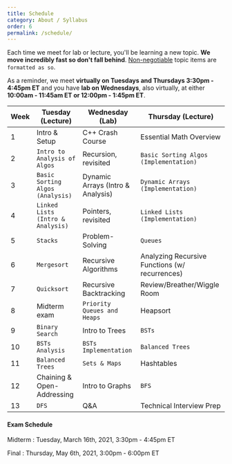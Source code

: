 ```yaml
---
title: Schedule
category: About / Syllabus
order: 6
permalink: /schedule/
---
```

Each time we meet for lab or lecture, you'll be learning a new topic. **We move incredibly fast so don't fall behind**. [Non-negotiable](/grading) topic items are `formatted as so`.

As a reminder, we meet **virtually on Tuesdays and Thursdays 3:30pm - 4:45pm ET** and you have **lab on Wednesdays**, also virtually, at either **10:00am - 11:45am ET or 12:00pm - 1:45pm ET**.

| Week | Tuesday (Lecture) | Wednesday (Lab) | Thursday (Lecture) |
| ----------- | ----------- | ----------- | ----------- |
| 1 | Intro & Setup | C++ Crash Course | Essential Math Overview |
| 2 | ` Intro to Analysis of Algos ` | Recursion, revisited | ` Basic Sorting Algos (Implementation) ` |
| 3 | ` Basic Sorting Algos (Analysis) ` | Dynamic Arrays (Intro & Analysis) | ` Dynamic Arrays (Implementation) ` |
| 4 | ` Linked Lists (Intro & Analysis) ` | Pointers, revisited | ` Linked Lists (Implementation) ` |
| 5 | ` Stacks ` | Problem-Solving | ` Queues ` |
| 6 | ` Mergesort ` | Recursive Algorithms | Analyzing Recursive Functions (w/ recurrences) |
| 7 | ` Quicksort ` | Recursive Backtracking | Review/Breather/Wiggle Room |
| 8 | Midterm exam | ` Priority Queues and Heaps ` | Heapsort |
| 9 | ` Binary Search ` | Intro to Trees | ` BSTs ` |
| 10 | ` BSTs Analysis ` | ` BSTs Implementation ` | ` Balanced Trees ` |
| 11 | ` Balanced Trees ` | ` Sets & Maps ` | Hashtables |
| 12 | Chaining & Open-Addressing | Intro to Graphs | ` BFS ` |
| 13 | ` DFS ` | Q&A | Technical Interview Prep |

#### Exam Schedule
Midterm
: Tuesday, March 16th, 2021, 3:30pm - 4:45pm ET

Final
: Thursday, May 6th, 2021, 3:00pm - 6:00pm ET